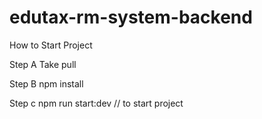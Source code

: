 # edutax-rm-system-backend

How to Start Project

Step A
Take pull

Step B
npm install

Step c
 npm run start:dev // to start project